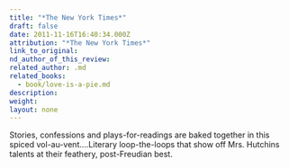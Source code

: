 ```yaml
---
title: "*The New York Times*"
draft: false
date: 2011-11-16T16:40:34.000Z
attribution: "*The New York Times*"
link_to_original:
nd_author_of_this_review:
related_author: .md
related_books:
  - book/love-is-a-pie.md
description:
weight:
layout: none
---
```

Stories, confessions and plays-for-readings are baked together in this spiced vol-au-vent....Literary loop-the-loops that show off Mrs. Hutchins talents at their feathery, post-Freudian best.

